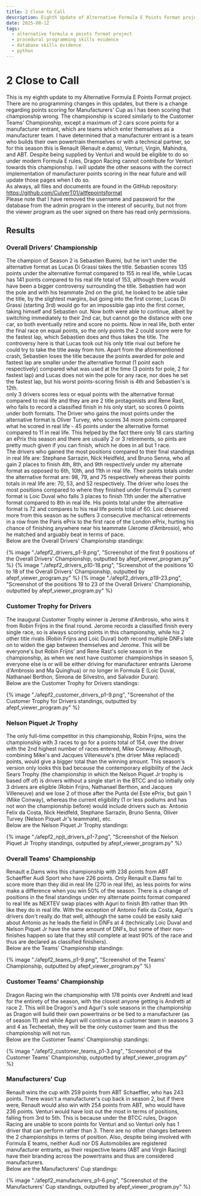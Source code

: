```yaml
---
title: 2 Close to Call
description: Eighth Update of Alternative Formula E Points Format project.
date: 2025-08-12
tags:
  - alternative formula e points format project
  - procedural programming skills evidence
  - database skills evidence
  - python
---
```


<div class="container fluid">
  <h1 class="col align-self-center">2 Close to Call</h1>
  <div class="row justify-content-center">
    <p class="col-8">
    This is my eighth update to my Alternative Formula E Points Format project. There are no programming changes in this updates, but there is a change regarding points scoring for Manufacturers' Cup as I has been scoring that championship wrong. The championship is scored similarly to the Customer Teams' Championship, except a maximum of 2 cars score points for a manufacturer entrant, which are teams which enter themselves as a manufacturer team. I have determined that a manufacturer entrant is a team who builds their own powertrain themselves or with a technical partner, so for this season this is Renault (Renault e.dams), Venturi, Virgin, Mahindra, and ABT. Despite being supplied by Venturi and would be eligible to do so under modern Formula E rules, Dragon Racing cannot contribute for Venturi towards this championship. I will update the other seasons with the correct implementation of manufacturer points scoring in the near future and will update those pages when I do so.<br/>
    As always, all files and documents are found in the GitHub repository: <a href="https://github.com/CulverT01/altfepointsformat">https://github.com/CulverT01/altfepointsformat</a><br/>
    Please note that I have removed the username and password for the database from the admin program in the interest of security, but not from the viewer program as the user signed on there has read only permissions.
    </p>
  </div>
  <div class="row justify-content-center">
    <h2 class="row">Results</h2>
    <h3 class="row">Overall Drivers' Championship</h3>
    <p class="col-8"> 
    The champion of Season 2 is Sebastien Buemi, but he isn't under the alternative format as Lucas Di Grassi takes the title. Sebastien scores 135 points under the alternative format compared to 155 in real life, while Lucas has 141 points compared to his real life total of 153, although there would have been a bigger controversy surrounding the title. Sebastien had won the pole and with his teammate 2nd on the grid, he looked to be able take the title, by the slightest margins, but going into the first corner, Lucas Di Grassi (starting 3rd) would go for an impossible gap into the first corner, taking himself and Sebastien out. Now both were able to continue, albeit by switching immediately to their 2nd car, but cannot go the distance with one car, so both eventually retire and score no points. Now in real life, both enter the final race on equal points, so the only points the 2 could score were for the fastest lap, which Sebastien does and thus takes the title. The controversy here is that Lucas took out his only title rival out before he could try to take the title away from him. Apart from the aforementioned crash, Sebastien loses the title because the points awarded for pole and fastest lap are smaller under the alternative format (1 point each respectively) compared what was used at the time (3 points for pole, 2 for fastest lap) and Lucas does not win the pole for any race, nor does he set the fastest lap, but his worst points-scoring finish is 4th and Sebastien's is 12th.<br/>
    only 3 drivers scores less or equal points with the alternative format compared to real life and they are are 2 title protagonists and Rene Rast, who fails to record a classified finish in his only start, so scores 0 points under both formats. The Driver who gains the most points under the alternative format is Oliver Turvey, who scores 34 more points compared what he scored in real life - 45 points under the alternative format compared to 11 in real life. This helped by the fact there only 18 cars starting an ePrix this season and there are usually 2 or 3 retirements, so pints are pretty much given if you can finish, which he does in all but 1 race.<br/>
    The drivers who gained the most positions compared to their final standings in real life are: Stephane Sarrazin, Nick Heidfeld, and Bruno Senna, who all gain 2 places to finish 4th, 8th, and 9th respectively under my alternate format as opposed to 6th, 10th, and 11th in real life. Their points totals under the alternative format are: 98, 79, and 75 respectively whereas their points totals in real life are: 70, 53, and 52 respectively. The driver who loses the most positions compared to where they finished under Formula E's current format is Loic Duval who falls 3 places to finish 11th under the alternative format compared to 8th in real life. His points total under the alternative format is 72 and compares to his real life points total of 60. Loic deserved more from this season as he suffers 3 consecutive mechanical retirements in a row from the Paris ePrix to the first race of the London ePrix, hurting his chance of finishing anywhere near his teammate (Jerome d'Ambrosio), who he matched and arguably beat in terms of pace.<br/>
    Below are the Overall Drivers' Championship standings:
    </p>
    {% image "./afepf2_drivers_p1-9.png", "Screenshot of the first 9 positions of the Overall Drivers' Championship, outputted by afepf_viewer_program.py" %}
    {% image "./afepf2_drivers_p10-18.png", "Screenshot of the positions 10 to 18 of the Overall Drivers' Championship, outputted by afepf_viewer_program.py" %}
    {% image "./afepf2_drivers_p19-23.png", "Screenshot of the positions 19 to 23 of the Overall Drivers' Championship, outputted by afepf_viewer_program.py" %}
    <h3 class="row">Customer Trophy for Drivers</h3>
    <p class="col-8">
    The inaugural Customer Trophy winner is Jerome d'Ambrosio, who wins it from Robin Frijns in the final round. Jerome records a classified finish every single race, so is always scoring points in this championship, while his 2 other title rivals (Robin Frijns and Loic Duval) both record multiple DNFs late on to widen the gap between themselves and Jerome. This will be everyone's but Robin Frijns' and Rene Rast's sole season in the championship, as when we next have customer championships in season 5, everyone else is or will be either driving for manufacturer entrants (Jerome d'Ambrosio and Ma Quinghua) or no longer in Formula E (Loic Duval, Nathanael Berthon, Simona de Silvestro, and Salvador Duran).<br/>
    Below are the Customer Trophy for Drivers standings:
    </p>
    {% image "./afepf2_customer_drivers_p1-9.png", "Screenshot of the Customer Trophy for Drivers standings, outputted by afepf_viewer_program.py" %}
    <h3 class="row">Nelson Piquet Jr Trophy</h3>
    <p class="col-8">
    The only full-time competitor in this championship, Robin Frijns, wins the championship with 3 races to go for a points total of 154, over the driver with the 2nd highest number of races entered, Mike Conway. Although, combining Mike's and Jacques Villeneuve's (the driver Mike replaced) points, would give a bigger total than the winning amount. This season's version only looks this bad because the contemporary eligibility of the Jack Sears Trophy (the championship in which the Nelson Piquet Jr trophy is based off of) is drivers without a single start in the BTCC and so initially only 3 drivers are eligible (Robin Frijns, Nathanael Berthon, and Jacques Villeneuve) and we lose 2 of those after the Punta del Este ePrix, but gain 1 (Mike Conway), whereas the current eligibility (1 or less podiums and has not won the championship before) would include drivers such as: Antonio Felix da Costa, Nick Heidfeld, Stephane Sarrazin, Bruno Senna, Oliver Turvey (Nelson Piquet Jr's teammate), etc.<br/>
    Below are the Nelson Piquet Jr Trophy standings:
    </p>
    {% image "./afepf2_npjt_drivers_p1-7.png", "Screenshot of the Nelson Piquet Jr Trophy standings, outputted by afepf_viewer_program.py" %}
    <h3 class="row">Overall Teams' Championship</h3>
    <p class="col-8">
    Renault e.Dams wins this championship with 238 points from ABT Schaeffler Audi Sport who have 226 points. Only Renault e.Dams fail to score more than they did in real life (270 in real life), as less points for wins make a difference when you win 50% of the season. There is a change of positions in the final standings under my alternate points format compared to real life as NEXTEV swap places with Aguri to finish 8th rather than 9th like they do in real life. With the exception of Antonio Felix da Costa, Aguri's drivers don't really do that well, although the same could be easily said about Antonio as he leads the field in DNFs at 4 (technically Loic Duval and Nelson Piquet Jr have the same amount of DNFs, but some of their non-finishes happen so late that they still complete at least 90% of the race and thus are declared as classified finishers).<br/>
    Below are the Teams' Championship standings:
    </p>
    {% image "./afepf2_teams_p1-9.png", "Screenshot of the Teams' Championship, outputted by afepf_viewer_program.py" %}
    <h3 class="row">Customer Teams' Championship</h3>
    <p class="col-8">
    Dragon Racing win the championship with 178 points over Andretti and lead for the entirety of the season, with the closest anyone getting is Andretti at race 2. This will be Dragon's and Aguri's sole seasons in the championship as Dragon will build their own powertrains or be tied to a manufacturer (as of season 11) and while Aguri will continue as a customer team in seasons 3 and 4 as Techeetah, they will be the only customer team and thus the championship will not run.<br/>
    Below are the Customer Teams' Championship standings:
    </p>
    {% image "./afepf2_customer_teams_p1-3.png", "Screenshot of the Customer Teams' Championship, outputted by afepf_viewer_program.py" %}
    <h3 class="row">Manufacturers' Cup</h3>
    <p class="col-8">
    Renault wins the cup with 259 points from ABT Schaeffler, who has 243 points. There wasn't a manufacturer's cup back in season 2, but if there were, Renault would also win with 254 points from ABT, who would have 236 points. Venturi would have lost out the most in terms of positions, falling from 3rd to 5th. This is because under the BTCC rules, Dragon Racing are unable to score points for Venturi and so Venturi only has 1 driver that can perform rather than 3. There are no other changes between the 2 championships in terms of position. Also, despite being involved with Formula E teams, neither Audi nor DS Automobiles are registered manufacturer entrants, as their respective teams (ABT and Virgin Racing) have their branding across the powertrains and thus are considered manufacturers.<br/>
    Below are the Manufacturers' Cup standings:
    </p>
    {% image "./afepf2_manufacturers_p1-6.png", "Screenshot of the Manufacturers' Cup standings, outputted by afepf_viewer_program.py" %}
  </div>
</div>